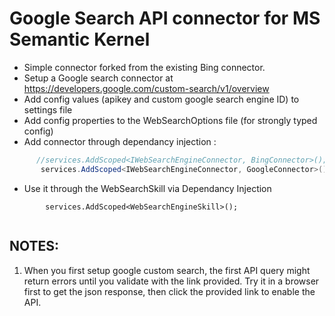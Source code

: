 # Google Search API connector for MS Semantic Kernel

- Simple connector forked from the existing Bing connector.
- Setup a Google search connector at https://developers.google.com/custom-search/v1/overview
- Add config values (apikey and custom google search engine ID) to settings file
- Add config properties to the WebSearchOptions file (for strongly typed config)
- Add connector through dependancy injection :

```c#
      //services.AddScoped<IWebSearchEngineConnector, BingConnector>();
       services.AddScoped<IWebSearchEngineConnector, GoogleConnector>();
```

- Use it through the WebSearchSkill via Dependancy Injection
```
        services.AddScoped<WebSearchEngineSkill>();
        
```


## NOTES:
1. When you first setup google custom search, the first API query might return errors until you validate with the link provided. Try it in a browser first to get the json response, then click the provided link to enable the API.

